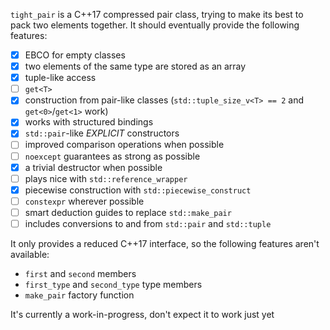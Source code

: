 `tight_pair` is a C++17 compressed pair class, trying to make its best to pack two elements together. It should
eventually provide the following features:
- [x] EBCO for empty classes
- [x] two elements of the same type are stored as an array
- [x] tuple-like access
- [ ] `get<T>`
- [x] construction from pair-like classes (`std::tuple_size_v<T> == 2` and `get<0>`/`get<1>` work)
- [x] works with structured bindings
- [x] `std::pair`-like *EXPLICIT* constructors
- [ ] improved comparison operations when possible
- [ ] `noexcept` guarantees as strong as possible
- [x] a trivial destructor when possible
- [ ] plays nice with `std::reference_wrapper`
- [x] piecewise construction with `std::piecewise_construct`
- [ ] `constexpr` wherever possible
- [ ] smart deduction guides to replace `std::make_pair`
- [ ] includes conversions to and from `std::pair` and `std::tuple`

It only provides a reduced C++17 interface, so the following features aren't available:
- `first` and `second` members
- `first_type` and `second_type` type members
- `make_pair` factory function

It's currently a work-in-progress, don't expect it to work just yet